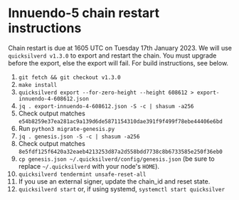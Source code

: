 # Innuendo-5 chain restart instructions

Chain restart is due at 1605 UTC on Tuesday 17th January 2023. We will use `quicksilverd v1.3.0` to export and restart the chain. You must upgrade before the export, else the export will fail. For build instructions, see below.

1. `git fetch && git checkout v1.3.0`
2. `make install`
3. `quicksilverd export --for-zero-height --height 608612 > export-innuendo-4-608612.json`
4. `jq . export-innuendo-4-608612.json -S -c | shasum -a256`
5. Check output matches `e54b8259e37ea281ac9a139d6de5871154310dae391f9f499f78ebe44406e6bd`
6. Run `python3 migrate-genesis.py`
7. `jq . genesis.json -S -c | shasum -a256`
8. Check output matches `8e5fdf125f6420a32eaeb4213253d87a2d558bdd7738c8b6733585e250f36eb0`
9. `cp genesis.json ~/.quicksilverd/config/genesis.json` (be sure to replace `~/.quicksilverd` with your node's `HOME`).
10. `quicksilverd tendermint unsafe-reset-all`
11. If you use an external signer, update the chain_id and reset state.
12. `quicksilverd start` or, if using systemd, `systemctl start quicksilver`